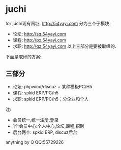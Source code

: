 # juchi
for 
juchi现有网址: http://54yayi.com 分为三个子模块 : 
- 论坛: http://sq.54yayi.com
- 课程: http://px.54yayi.com
- 求职: http://qz.54yayi.com
以上三部分是要被取缔的.

下面是取缔的方案:

## 三部分
- 论坛: phpwind/discuz + 某种模板PC/H5
- 课程: spkid ERP/PC/h5
- 求职: spkid ERP/PC/h5；分企业和个人

注:
- 会员统一,统一注册,登录
- 1个会员中心:个人中心,论坛,课程,招聘
- 后台两个: spkid ERP, discuz后台 



anything by Q
QQ:55729226
